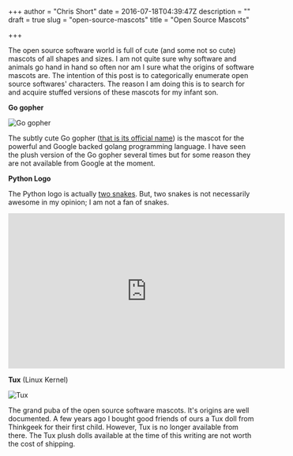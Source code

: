 +++
author = "Chris Short"
date = 2016-07-18T04:39:47Z
description = ""
draft = true
slug = "open-source-mascots"
title = "Open Source Mascots"

+++

The open source software world is full of cute (and some not so cute) mascots of all shapes and sizes. I am not quite sure why software and animals go hand in hand so often nor am I sure what the origins of software mascots are. The intention of this post is to categorically enumerate open source softwares' characters. The reason I am doing this is to search for and acquire stuffed versions of these mascots for my infant son.

**Go gopher**

![Go gopher](https://cdn.chrisshort.net/gopher.png)

The subtly cute Go gopher ([that is its official name](https://blog.golang.org/gopher)) is the mascot for the powerful and Google backed golang programming language. I have seen the plush version of the Go gopher several times but for some reason they are not available from Google at the moment.

**Python Logo**

The Python logo is actually [two snakes](https://www.python.org/community/logos/). But, two snakes is not necessarily awesome in my opinion; I am not a fan of snakes.

<iframe width="560" height="315" src="https://www.youtube.com/embed/M9s1_fcM7QQ" frameborder="0" allowfullscreen></iframe>

**Tux** (Linux Kernel)

![Tux](https://cdn.chrisshort.net/Tux.png)

The grand puba of the open source software mascots. It's origins are well documented. A few years ago I bought good friends of ours a Tux doll from Thinkgeek for their first child. However, Tux is no longer available from there. The Tux plush dolls available at the time of this writing are not worth the cost of shipping.
